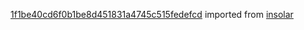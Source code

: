 [1f1be40cd6f0b1be8d451831a4745c515fedefcd](https://github.com/insolar/insolar/commit/1f1be40cd6f0b1be8d451831a4745c515fedefcd) imported from [insolar](https://github.com/insolar/insolar)
